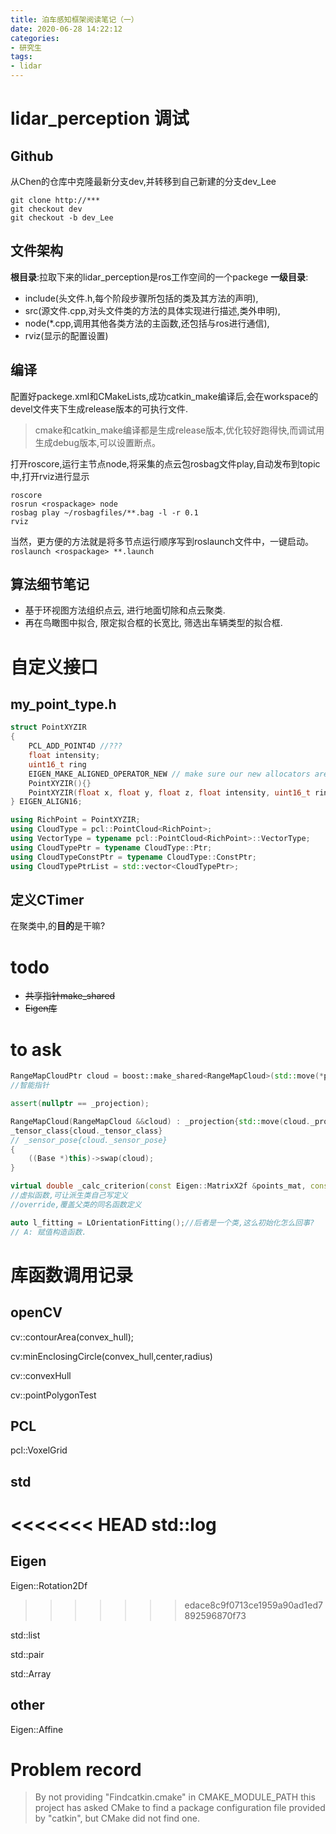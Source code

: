 ```yaml
---
title: 泊车感知框架阅读笔记（一）
date: 2020-06-28 14:22:12
categories:
- 研究生
tags:
- lidar
---
```


# lidar_perception 调试

## Github

从Chen的仓库中克隆最新分支dev,并转移到自己新建的分支dev_Lee

```shell
git clone http://***
git checkout dev
git checkout -b dev_Lee
```

## 文件架构

**根目录**:拉取下来的lidar_perception是ros工作空间的一个packege
**一级目录**:

- include(头文件.h,每个阶段步骤所包括的类及其方法的声明),
- src(源文件.cpp,对头文件类的方法的具体实现进行描述,类外申明),
- node(*.cpp,调用其他各类方法的主函数,还包括与ros进行通信),
- rviz(显示的配置设置)

## 编译

配置好packege.xml和CMakeLists,成功catkin_make编译后,会在workspace的devel文件夹下生成release版本的可执行文件.

>cmake和catkin_make编译都是生成release版本,优化较好跑得快,而调试用生成debug版本,可以设置断点。

打开roscore,运行主节点node,将采集的点云包rosbag文件play,自动发布到topic中,打开rviz进行显示

```
roscore
rosrun <rospackage> node
rosbag play ~/rosbagfiles/**.bag -l -r 0.1
rviz
```

当然，更方便的方法就是将多节点运行顺序写到roslaunch文件中，一键启动。
`roslaunch <rospackage> **.launch`

## 算法细节笔记

- 基于环视图方法组织点云, 进行地面切除和点云聚类.
- 再在鸟瞰图中拟合, 限定拟合框的长宽比, 筛选出车辆类型的拟合框.

<!-- more-->

# 自定义接口

## my_point_type.h

```C++
struct PointXYZIR
{
    PCL_ADD_POINT4D //???
    float intensity;
    uint16_t ring
    EIGEN_MAKE_ALIGNED_OPERATOR_NEW // make sure our new allocators are aligned
    PointXYZIR(){}
    PointXYZIR(float x, float y, float z, float intensity, uint16_t ring):x(x),y(y),z(z),intensity(intensity),ring(ring){}
} EIGEN_ALIGN16;

using RichPoint = PointXYZIR;
using CloudType = pcl::PointCloud<RichPoint>;
using VectorType = typename pcl::PointCloud<RichPoint>::VectorType;
using CloudTypePtr = typename CloudType::Ptr;
using CloudTypeConstPtr = typename CloudType::ConstPtr;
using CloudTypePtrList = std::vector<CloudTypePtr>;
```

## 定义CTimer

在聚类中,的**目的**是干嘛?

# todo

- ~~共享指针make_shared~~
- ~~Eigen库~~

# to ask

```C++
RangeMapCloudPtr cloud = boost::make_shared<RangeMapCloud>(std::move(*pcl_cloud));
//智能指针

assert(nullptr == _projection);

RangeMapCloud(RangeMapCloud &&cloud) : _projection{std::move(cloud._projection)},//初始化列表
_tensor_class{cloud._tensor_class}
// _sensor_pose{cloud._sensor_pose}
{
    ((Base *)this)->swap(cloud);
}

virtual double _calc_criterion(const Eigen::MatrixX2f &points_mat, const double angle_rad, BBox &box) const override;
//虚拟函数,可让派生类自己写定义
//override,覆盖父类的同名函数定义

auto l_fitting = LOrientationFitting();//后者是一个类,这么初始化怎么回事?
// A: 赋值构造函数.
```

# 库函数调用记录

## openCV

cv::contourArea(convex_hull);

cv:minEnclosingCircle(convex_hull,center,radius)

cv::convexHull

cv::pointPolygonTest

## PCL

pcl::VoxelGrid

## std

<<<<<<< HEAD
std::log
=======
## Eigen

Eigen::Rotation2Df

>>>>>>> edace8c9f0713ce1959a90ad1ed7892596870f73

std::list

std::pair

std::Array

## other

Eigen::Affine

# Problem record

> By not providing "Findcatkin.cmake" in CMAKE_MODULE_PATH this project has
> asked CMake to find a package configuration file provided by "catkin", but
> CMake did not find one.

































































































































































